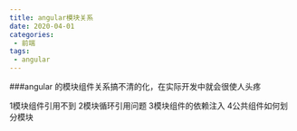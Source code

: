 ```yaml
---
title: angular模块关系
date: 2020-04-01
categories: 
 - 前端
tags:
 - angular
---
```


###angular 的模块组件关系搞不清的化，在实际开发中就会很使人头疼

1模块组件引用不到
2模块循环引用问题
3模块组件的依赖注入
4公共组件如何划分模块